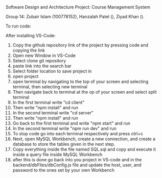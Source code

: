 Software Design and Architecture Project: Course Management System

Group 14: Zubair Islam (100778152), Hanzalah Patel (), Ziyad Khan (). 

To run code: 

After installing VS-Code:

   1. Copy the github repository link of the project by pressing code and copying the link
   2. Open new Window in VS-Code
   3. Select clone git repository
   4. paste link into the search bar
   5. Select folder location to save project in
   6. open project
   7. open terminal by navigating to the top of your screen and selecting terminal, then selecting new terminal
   8. Then navigate back to terminal at the op of your screen and select split terminal
   9. In the first terminal write "cd client"
   10. Then write "npm install" and run
   11. In the second terminal write "cd server"
   12. Then write "npm install" and run
   13. Go back to the first terminal and write "npm start" and run
   14. In the second terminal write "npm run dev" and run
   15. To stop code go into each terminal respectively and press ctrl+c
   16. Next, open MySQL Workbench, create a new connection, and create a database to store the tables given in the next step.
   16. Copy everything inside the file named SQL.sql and copy and execute it inside a query file inside MySQL Workbench
   18. after this is done go back into you project in VS-code and in the backend/dbFiles/dbConfig.js file and update the host, user, and password to the ones set by your own Workbench




